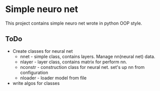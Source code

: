 # Simple neuro net #

This project contains simple neuro net wrote in python OOP style.

## ToDo ##

- Create classes for neural net
    - nnet - simple class, contains layers. Manage nn(neural net) data.
    - nlayer - layer class, contains matrix for perform nn.
    - nconstr - construction class for neural net. set's up nn from configuration
    - nloader - loader model from file
- write algos for classes
